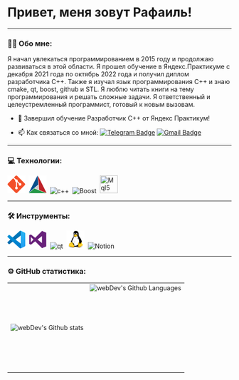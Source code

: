
# Привет, меня зовут Рафаиль!

---

### :man_technologist: Обо мне:

Я начал увлекаться программированием в 2015 году и продолжаю развиваться в этой области. Я прошел обучение в Яндекс.Практикуме с декабря 2021 года по октябрь 2022 года и получил диплом разработчика C++. Также я изучал язык программирования C++ и знаю cmake, qt, boost, github и STL. Я люблю читать книги на тему программирования и решать сложные задачи. Я ответственный и целеустремленный программист, готовый к новым вызовам.


- :seedling: Завершил обучение Разработчик С++ от Яндекс Практикум!


- :mailbox: Как связаться со мной: [![Telegram Badge](https://img.shields.io/badge/-Rafail_Mukhutdinov-blue?style=flat&logo=Telegram&logoColor=white)](https://t.me/Rafail_Mukhutdinov) [![Gmail Badge](https://img.shields.io/badge/-Gmail-red?style=flat&logo=Gmail&logoColor=white)](mailto:k00priz@gmail.com)


---

### 💻 Технологии:

<div>
  <img src="https://github.com/devicons/devicon/blob/master/icons/git/git-original.svg" title="git" alt="git" width="40" height="40"/>&nbsp
  <img src="https://github.com/devicons/devicon/blob/master/icons/cmake/cmake-original.svg" title="cmake" alt="cmake" width="40" height="40"/>&nbsp
  <img src="https://github.com/isocpp/logos/blob/master/cpp_logo.svg" title="c++" alt="c++" width="40" height="40"/>&nbsp
  <img src="https://avatars.githubusercontent.com/u/3170529?s=200&v=4" title="Boost" alt="Boost" width="40" height="40"/>&nbsp
  <img src="https://yt3.googleusercontent.com/fahbTVgqd2tgda_E0EeuBQi2T33QLVIJNO52R6XZwTsOU8KadP-IJDulOFfTJBWzIKCnC8nKOQ=s900-c-k-c0x00ffffff-no-rj" title="Mql5"  width="40" height="40"/>&nbsp
</div>

---

### 🛠 Инструменты:

<div>
  <img src="https://github.com/devicons/devicon/blob/master/icons/vscode/vscode-original.svg" title="vscode" alt="vscode" width="40" height="40"/>&nbsp;
  <img src="https://github.com/devicons/devicon/blob/master/icons/visualstudio/visualstudio-plain.svg" title="visualstudio" alt="visualstudio" width="40" height="40"/>&nbsp;
  <img src="https://github.com/openwebos/qt/blob/master/doc/src/snippets/declarative/qml-intro/images/qt-logo.svg" title="qt" alt="qt" width="40" height="40"/>&nbsp;
  <img src="https://github.com/devicons/devicon/blob/master/icons/linux/linux-original.svg" title="linux" alt="linux" width="40" height="40"/>&nbsp;
  <img src="https://upload.wikimedia.org/wikipedia/commons/e/e9/Notion-logo.svg" title="Notion" alt="Notion" width="40" height="40"/>&nbsp;
</div>

---



### ⚙️ GitHub статистика:

<table>
  <tr>
    <td>
      <img align="left" src="http://github-readme-streak-stats.herokuapp.com?user=Rafail-Mukhutdinov&theme=dark&background=000000" alt="webDev's Github stats" />
    </td>
    <td>
      <img height="195px" align="right" alt="webDev's Github Languages" src="https://github-readme-stats-sigma-five.vercel.app/api/top-langs/?username=Rafail-Mukhutdinov&layout=compact&theme=vision-friendly-dark" />
    </td>
  </tr>
</table>



